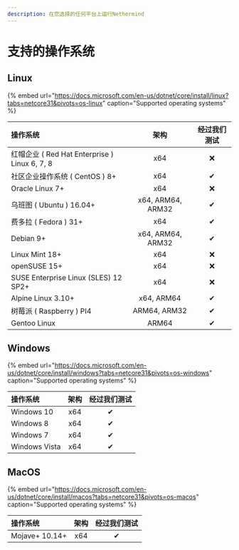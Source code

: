 ```yaml
---
description: 在您选择的任何平台上运行Nethermind
---
```


# 支持的操作系统

## Linux

{% embed url="https://docs.microsoft.com/en-us/dotnet/core/install/linux?tabs=netcore31&pivots=os-linux" caption="Supported operating systems" %}

| 操作系统 | 架构 | 经过我们测试 |
| :--- | :---: | :---: |
| 红帽企业 ( Red Hat Enterprise ) Linux 6, 7, 8  | x64 | ❌ |
| 社区企业操作系统 ( CentOS ) 8+  | x64 | ✔ |
| Oracle Linux 7+ | x64 | ❌ |
| 乌班图 ( Ubuntu ) 16.04+ | x64, ARM64, ARM32 | ✔ |
| 费多拉 ( Fedora ) 31+  | x64 | ✔ |
| Debian 9+ | x64, ARM64, ARM32 | ✔ |
| Linux Mint 18+ | x64 | ❌ |
| openSUSE 15+ | x64 | ❌ |
| SUSE Enterprise Linux \(SLES\) 12 SP2+ | x64 | ❌ |
| Alpine Linux 3.10+ | x64, ARM64 | ✔ |
| 树莓派 ( Raspberry ) PI4 | ARM64, ARM32 | ✔ |
| Gentoo Linux | ARM64 | ✔ |

## Windows

{% embed url="https://docs.microsoft.com/en-us/dotnet/core/install/windows?tabs=netcore31&pivots=os-windows" caption="Supported operating systems" %}

| 操作系统 | 架构 | 经过我们测试 |
| :--- | :---: | :---: |
| Windows 10 | x64 | ✔ |
| Windows 8 | x64 | ✔ |
| Windows 7 | x64 | ✔ |
| Windows Vista | x64 | ✔ |

## MacOS

{% embed url="https://docs.microsoft.com/en-us/dotnet/core/install/macos?tabs=netcore31&pivots=os-macos" caption="Supported operating systems" %}

| 操作系统 | **架构** | **经过我们测试** |
| :--- | :---: | :---: |
| Mojave+ 10.14+ | x64 | ✔ |

